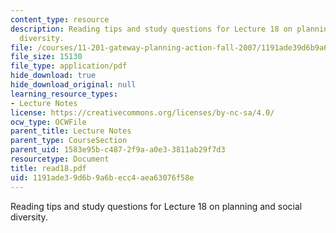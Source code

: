 ```yaml
---
content_type: resource
description: Reading tips and study questions for Lecture 18 on planning and social
  diversity.
file: /courses/11-201-gateway-planning-action-fall-2007/1191ade39d6b9a6becc4aea63076f58e_read18.pdf
file_size: 15130
file_type: application/pdf
hide_download: true
hide_download_original: null
learning_resource_types:
- Lecture Notes
license: https://creativecommons.org/licenses/by-nc-sa/4.0/
ocw_type: OCWFile
parent_title: Lecture Notes
parent_type: CourseSection
parent_uid: 1583e95b-c487-2f9a-a0e3-3811ab29f7d3
resourcetype: Document
title: read18.pdf
uid: 1191ade3-9d6b-9a6b-ecc4-aea63076f58e
---
```

Reading tips and study questions for Lecture 18 on planning and social diversity.